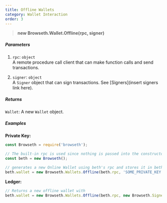 ```yaml
---
title: Offline Wallets
category: Wallet Interaction
order: 3
---
```


> **new Browseth.Wallet.Offline(rpc, signer)**

##### Parameters

1.  `rpc`: `object`<br> A remote procedure call client that can make function calls and
    send transactions.<br>

2.  `signer`: `object`<br> A `Signer` object that can sign transactions. See [Signers](insert signers link here).

##### Returns

`Wallet`: A new `Wallet` object.

##### Examples

**Private Key:**

```javascript
const Browseth = require('browseth');

// The built-in rpc is used since nothing is passed into the constructor
const beth = new Browseth();

// generates a new Online Wallet using beth's rpc and stores it in beth's wallet.
beth.wallet = new Browseth.Wallets.Offline(beth.rpc, 'SOME_PRIVATE_KEY');
```

**Ledger:**

```javascript
// Returns a new offline wallet with 
beth.wallet = new Browseth.Wallets.Offline(beth.rpc, new Browseth.Signers.Ledger());
```
